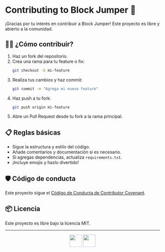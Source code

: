 # Contributing to Block Jumper 🚀

¡Gracias por tu interés en contribuir a Block Jumper! Este proyecto es libre y abierto a la comunidad.

## 🧑‍💻 ¿Cómo contribuir?
1. Haz un fork del repositorio.
2. Crea una rama para tu feature o fix:
   ```bash
   git checkout -b mi-feature
   ```
3. Realiza tus cambios y haz commit:
   ```bash
   git commit -m "Agrega mi nueva feature"
   ```
4. Haz push a tu fork:
   ```bash
   git push origin mi-feature
   ```
5. Abre un Pull Request desde tu fork a la rama principal.

## 📋 Reglas básicas
- Sigue la estructura y estilo del código.
- Añade comentarios y documentación si es necesario.
- Si agregas dependencias, actualiza `requirements.txt`.
- ¡Incluye emojis y hazlo divertido!

## 🛡️ Código de conducta
Este proyecto sigue el [Código de Conducta de Contributor Covenant](CODE_OF_CONDUCT.md).

## 📦 Licencia
Este proyecto es libre bajo la licencia MIT.

---

<p align="center">
  <img src="https://em-content.zobj.net/source/microsoft-teams/363/handshake_1f91d.png" width="40"/>
  <img src="https://em-content.zobj.net/source/microsoft-teams/363/sparkles_2728.png" width="40"/>
</p>
